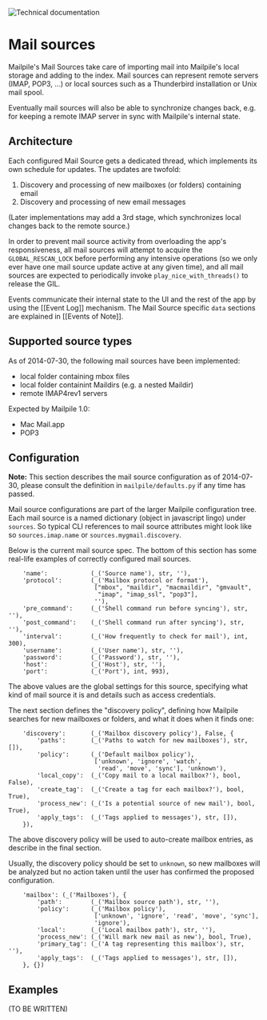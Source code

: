 ![Technical documentation](https://github.com/pagekite/Mailpile/wiki/images/page-technical.png)

# Mail sources

Mailpile's Mail Sources take care of importing mail into Mailpile's local storage and adding to the index. Mail sources can represent remote servers (IMAP, POP3, ...) or local sources such as a Thunderbird installation or Unix mail spool.

Eventually mail sources will also be able to synchronize changes back, e.g. for keeping a remote IMAP server in sync with Mailpile's internal state.


## Architecture

Each configured Mail Source gets a dedicated thread, which implements its own schedule for updates. The updates are twofold:

1. Discovery and processing of new mailboxes (or folders) containing email
2. Discovery and processing of new email messages

(Later implementations may add a 3rd stage, which synchronizes local changes back to the remote source.)

In order to prevent mail source activity from overloading the app's responsiveness, all mail sources will attempt to acquire the `GLOBAL_RESCAN_LOCK` before performing any intensive operations (so we only ever have one mail source update active at any given time), and all mail sources are expected to periodically invoke `play_nice_with_threads()` to release the GIL.

Events communicate their internal state to the UI and the rest of the app by using the [[Event Log]] mechanism. The Mail Source specific `data` sections are explained in [[Events of Note]].


## Supported source types

As of 2014-07-30, the following mail sources have been implemented:

* local folder containing mbox files
* local folder containint Maildirs (e.g. a nested Maildir)
* remote IMAP4rev1 servers

Expected by Mailpile 1.0:

* Mac Mail.app
* POP3


## Configuration

**Note:** This section describes the mail source configuration as of 2014-07-30, please consult the definition in `mailpile/defaults.py` if any time has passed.

Mail source configurations are part of the larger Mailpile configuration tree.  Each mail source is a named dictionary (object in javascript lingo) under `sources`.  So typical CLI references to mail source attributes might look like so `sources.imap.name` or `sources.mygmail.discovery`.

Below is the current mail source spec. The bottom of this section has some real-life examples of correctly configured mail sources.

        'name':            (_('Source name'), str, ''),
        'protocol':        (_('Mailbox protocol or format'),
                            ["mbox", "maildir", "macmaildir", "gmvault",
                             "imap", "imap_ssl", "pop3"],
                            ''),
        'pre_command':     (_('Shell command run before syncing'), str, ''),
        'post_command':    (_('Shell command run after syncing'), str, ''),
        'interval':        (_('How frequently to check for mail'), int, 300),
        'username':        (_('User name'), str, ''),
        'password':        (_('Password'), str, ''),
        'host':            (_('Host'), str, ''),
        'port':            (_('Port'), int, 993),

The above values are the global settings for this source, specifying what kind of mail source it is and details such as access credentials.

The next section defines the "discovery policy", defining how Mailpile searches for new mailboxes or folders, and what it does when it finds one:

        'discovery':       (_('Mailbox discovery policy'), False, {
            'paths':       (_('Paths to watch for new mailboxes'), str, []),
            'policy':      (_('Default mailbox policy'),
                            ['unknown', 'ignore', 'watch',
                             'read', 'move', 'sync'], 'unknown'),
            'local_copy':  (_('Copy mail to a local mailbox?'), bool, False),
            'create_tag':  (_('Create a tag for each mailbox?'), bool, True),
            'process_new': (_('Is a potential source of new mail'), bool, True),
            'apply_tags':  (_('Tags applied to messages'), str, []),
        }),

The above discovery policy will be used to auto-create mailbox entries, as describe in the final section.

Usually, the discovery policy should be set to `unknown`, so new mailboxes will be analyzed but no action taken until the user has confirmed the proposed configuration.

        'mailbox': (_('Mailboxes'), {
            'path':        (_('Mailbox source path'), str, ''),
            'policy':      (_('Mailbox policy'),
                            ['unknown', 'ignore', 'read', 'move', 'sync'],
                            'ignore'),
            'local':       (_('Local mailbox path'), str, ''),
            'process_new': (_('Will mark new mail as new'), bool, True),
            'primary_tag': (_('A tag representing this mailbox'), str, ''),
            'apply_tags':  (_('Tags applied to messages'), str, []),
        }, {})


## Examples

(TO BE WRITTEN)